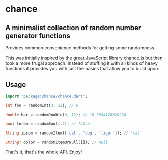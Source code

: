 # chance

## A minimalist collection of random number generator functions
Provides common convenience methods for getting some randomness.

This was initially inspired by the great JavaScript library chance.js but then
took a more frugal approach. Instead of stuffing it with all kinds of heavy
functions it provides you with just the basics that allow you to build upon.

## Usage
```dart
import 'package:chance/chance.dart';

int foo = randomInt(3, 12); // 6

double bar = randomDouble(3, 12); // 10.9634128828224

bool lorem = randomBool(.2); // false

String ipsum = randomItem(['cat', 'dog', 'tiger']); // 'cat'

String? dolor = randomItemOrNull([]); // null
```

That's it, that's the whole API. Enjoy!
